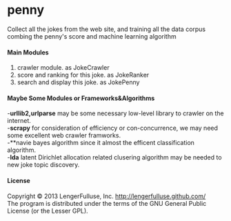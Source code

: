 penny
=====

Collect all the jokes from the web site, and training all the data corpus combing the penny's score and machine learning algorithm
#### Main Modules ####
1. crawler module. as JokeCrawler   
2. score and ranking for this joke. as JokeRanker   
3. search and display this joke. as JokePenny   

#### Maybe Some Modules or Frameworks&Algorithms ####
-**urllib2,urlparse** may be some necessary low-level library to crawler on the internet.  
-**scrapy** for consideration of efficiency or con\-concurrence, we may need some excellent web crawler framworks.  
-**navie bayes algorithm since it almost the efficent classification algorithm.  
-**lda** latent Dirichlet allocation related clusering algorithm may be needed to new joke topic discovery.  

#### License ####
Copyright © 2013 LengerFulluse, Inc. <http://lengerfulluse.github.com/>   
The program is distributed under the terms of the GNU General Public License \(or the Lesser GPL\).
